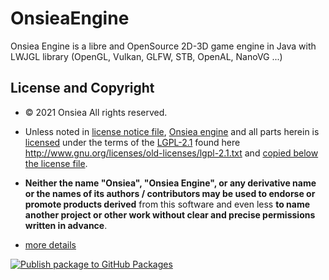 # OnsieaEngine

 Onsiea Engine is a libre and OpenSource 2D-3D game engine in Java with LWJGL library (OpenGL, Vulkan, GLFW, STB, OpenAL, NanoVG ...)

## License and Copyright

- © 2021 Onsiea All rights reserved.

- Unless noted in [license notice file](https://github.com/Onsiea/OnsieaEngine/blob/main/LICENSE_NOTICE.md#other-licenses), [Onsiea engine](https://github.com/Onsiea/OnsieaEngine) and all parts herein is [licensed](https://github.com/Onsiea/OnsieaEngine/blob/main/LICENSE.md) under the terms of the [LGPL-2.1](https://www.gnu.org/licenses/old-licenses/lgpl-2.1.fr.html) found here http://www.gnu.org/licenses/old-licenses/lgpl-2.1.txt and [copied below the license file](https://github.com/Onsiea/OnsieaEngine/blob/main/LICENSE.md).
- **Neither the name "Onsiea", "Onsiea Engine", or any derivative name or the names of its authors / contributors may be used to endorse or promote products derived** from this software and even less **to name another project or other work without clear and precise permissions written in advance**.

 - [more details](https://github.com/Onsiea/OnsieaEngine/wiki/License)

[![Publish package to GitHub Packages](https://github.com/Onsiea/OnsieaEngine/actions/workflows/maven_publisher.yml/badge.svg)](https://github.com/Onsiea/OnsieaEngine/actions/workflows/maven_publisher.yml)
